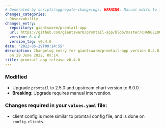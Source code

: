 ```yaml
---
# Generated by scripts/aggregate-changelogs. WARNING: Manual edits to this files will be overwritten.
changes_categories:
- Observability
changes_entry:
  repository: giantswarm/promtail-app
  url: https://github.com/giantswarm/promtail-app/blob/master/CHANGELOG.md#040---2022-06-23
  version: 0.4.0
  version_tag: v0.4.0
date: '2022-06-29T09:14:55'
description: Changelog entry for giantswarm/promtail-app version 0.4.0, published
  on 29 June 2022, 09:14.
title: promtail-app release v0.4.0
---
```


### Modified
- Upgrade `promtail` to 2.5.0 and upstream chart version to 6.0.0
- **Breaking**: Upgrade requires manual intervention.
### Changes required in your `values.yaml` file:
- client config is more similar to promtail config file, and is done on `config.clients`.
